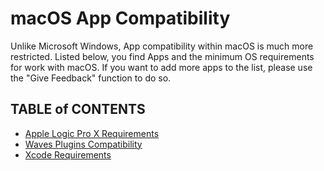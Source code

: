 # macOS App Compatibility

Unlike Microsoft Windows, App compatibility within macOS is much more restricted. Listed below, you find Apps and the minimum OS requirements for work with macOS. If you want to add more apps to the list, please use the "Give Feedback" function to do so.

## TABLE of CONTENTS

- [Apple Logic Pro X Requirements](https://github.com/5T33Z0/OC-Little-Translated/blob/main/E_Compatibility_Charts/App_Comp/Logic_ProX_Compatibility.md)
- [Waves Plugins Compatibility](https://github.com/5T33Z0/OC-Little-Translated/blob/main/E_Compatibility_Charts/App_Comp/Waves_macOS_Compatibility.md)
- [Xcode Requirements](https://developer.apple.com/support/xcode/)
